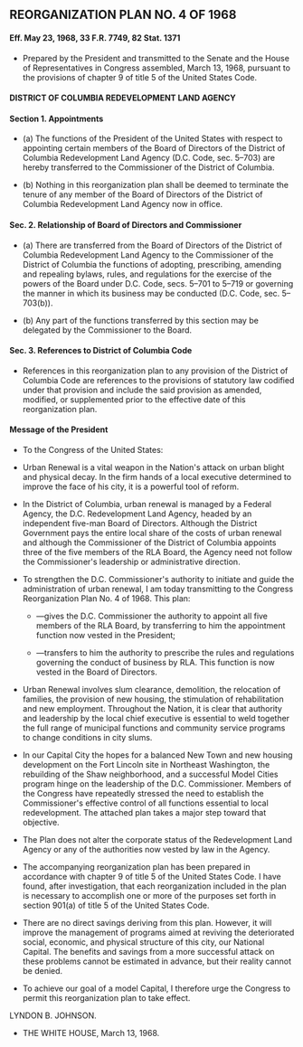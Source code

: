 ## **REORGANIZATION PLAN NO. 4 OF 1968**
#### Eff. May 23, 1968, 33 F.R. 7749, 82 Stat. 1371
* Prepared by the President and transmitted to the Senate and the House of Representatives in Congress assembled, March 13, 1968, pursuant to the provisions of chapter 9 of title 5 of the United States Code.

#### DISTRICT OF COLUMBIA REDEVELOPMENT LAND AGENCY
#### Section 1. Appointments
* (a) The functions of the President of the United States with respect to appointing certain members of the Board of Directors of the District of Columbia Redevelopment Land Agency (D.C. Code, sec. 5–703) are hereby transferred to the Commissioner of the District of Columbia.

* (b) Nothing in this reorganization plan shall be deemed to terminate the tenure of any member of the Board of Directors of the District of Columbia Redevelopment Land Agency now in office.

#### Sec. 2. Relationship of Board of Directors and Commissioner
* (a) There are transferred from the Board of Directors of the District of Columbia Redevelopment Land Agency to the Commissioner of the District of Columbia the functions of adopting, prescribing, amending and repealing bylaws, rules, and regulations for the exercise of the powers of the Board under D.C. Code, secs. 5–701 to 5–719 or governing the manner in which its business may be conducted (D.C. Code, sec. 5–703(b)).

* (b) Any part of the functions transferred by this section may be delegated by the Commissioner to the Board.

#### Sec. 3. References to District of Columbia Code
* References in this reorganization plan to any provision of the District of Columbia Code are references to the provisions of statutory law codified under that provision and include the said provision as amended, modified, or supplemented prior to the effective date of this reorganization plan.

#### Message of the President
* To the Congress of the United States:

* Urban Renewal is a vital weapon in the Nation's attack on urban blight and physical decay. In the firm hands of a local executive determined to improve the face of his city, it is a powerful tool of reform.

* In the District of Columbia, urban renewal is managed by a Federal Agency, the D.C. Redevelopment Land Agency, headed by an independent five-man Board of Directors. Although the District Government pays the entire local share of the costs of urban renewal and although the Commissioner of the District of Columbia appoints three of the five members of the RLA Board, the Agency need not follow the Commissioner's leadership or administrative direction.

* To strengthen the D.C. Commissioner's authority to initiate and guide the administration of urban renewal, I am today transmitting to the Congress Reorganization Plan No. 4 of 1968. This plan:

  * —gives the D.C. Commissioner the authority to appoint all five members of the RLA Board, by transferring to him the appointment function now vested in the President;

  * —transfers to him the authority to prescribe the rules and regulations governing the conduct of business by RLA. This function is now vested in the Board of Directors.

* Urban Renewal involves slum clearance, demolition, the relocation of families, the provision of new housing, the stimulation of rehabilitation and new employment. Throughout the Nation, it is clear that authority and leadership by the local chief executive is essential to weld together the full range of municipal functions and community service programs to change conditions in city slums.

* In our Capital City the hopes for a balanced New Town and new housing development on the Fort Lincoln site in Northeast Washington, the rebuilding of the Shaw neighborhood, and a successful Model Cities program hinge on the leadership of the D.C. Commissioner. Members of the Congress have repeatedly stressed the need to establish the Commissioner's effective control of all functions essential to local redevelopment. The attached plan takes a major step toward that objective.

* The Plan does not alter the corporate status of the Redevelopment Land Agency or any of the authorities now vested by law in the Agency.

* The accompanying reorganization plan has been prepared in accordance with chapter 9 of title 5 of the United States Code. I have found, after investigation, that each reorganization included in the plan is necessary to accomplish one or more of the purposes set forth in section 901(a) of title 5 of the United States Code.

* There are no direct savings deriving from this plan. However, it will improve the management of programs aimed at reviving the deteriorated social, economic, and physical structure of this city, our National Capital. The benefits and savings from a more successful attack on these problems cannot be estimated in advance, but their reality cannot be denied.

* To achieve our goal of a model Capital, I therefore urge the Congress to permit this reorganization plan to take effect.

LYNDON B. JOHNSON.&nbsp;&nbsp;&nbsp;&nbsp;&nbsp;&nbsp;


* THE WHITE HOUSE, March 13, 1968.